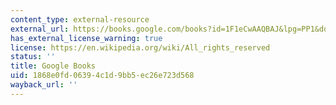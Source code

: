 ```yaml
---
content_type: external-resource
external_url: https://books.google.com/books?id=1F1eCwAAQBAJ&lpg=PP1&dq=jacques%20derrida%20of%20grammatology&pg=PP1#v=onepage&q&f=false
has_external_license_warning: true
license: https://en.wikipedia.org/wiki/All_rights_reserved
status: ''
title: Google Books
uid: 1868e0fd-0639-4c1d-9bb5-ec26e723d568
wayback_url: ''
---
```


